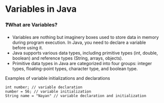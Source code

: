 # Variables in Java

### ❓What are Variables?
 - Variables are nothing but imaginery boxes used to store data in memory during program execution. In Java, you need to declare a variable before using it.
 - Java supports various data types, including primitive types (int, double, boolean) and reference types (String, arrays, objects).
 - Primitive data types in Java are categorized into four groups: integer types, floating-point types, character type, and boolean type.

Examples of variable initializations and declarations
```
int number; // variable declaration
number = 56; // variable initialization
String name = "Nayan" // variable declaration and initialization
```
